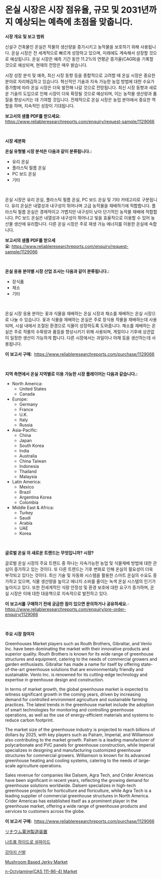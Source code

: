 <p><h1>온실 시장은 시장 점유율, 규모 및 2031년까지 예상되는 예측에 초점을 맞춥니다.</h1></p><p><strong>시장 개요 및 보고 범위</strong></p>
<p><p>신설구 건축물인 온실은 작물의 생산량을 증가시키고 농작물을 보호하기 위해 사용됩니다. 온실 시장은 전 세계적으로 빠르게 성장하고 있으며, 미래에도 계속해서 성장할 것으로 예상됩니다. 온실 시장은 예측 기간 동안 11.2%의 연평균 증가율(CAGR)을 기록할 것으로 예상되며, 현재의 전망은 매우 밝습니다.</p><p>시장 성장 분석 및 예측, 최신 시장 동향 등을 종합적으로 고려할 때 온실 시장은 중요한 분야로 자리매김하고 있습니다. 혁신적인 기술과 지속 가능한 농업 방법에 대한 수요가 증가함에 따라 온실 시장은 더욱 발전해 나갈 것으로 전망됩니다. 최신 시장 동향과 새로운 기술의 도입으로 인해 시장이 더욱 확장될 것으로 예상되며, 이는 농작물 생산량과 품질을 향상시키는 데 기여할 것입니다. 전체적으로 온실 시장은 농업 분야에서 중요한 역할을 하며, 지속적인 성장이 기대됩니다.</p></p>
<p><strong>보고서의 샘플 PDF를 받으세요:</strong> <a href="https://www.reliableresearchreports.com/enquiry/request-sample/1129066">https://www.reliableresearchreports.com/enquiry/request-sample/1129066</a></p>
<p>&nbsp;</p>
<p><strong>시장 세분화</strong></p>
<p><strong>온실 유형별 시장 분석은 다음과 같이 분류됩니다.:</strong></p>
<p><ul><li>유리 온실</li><li>플라스틱 필름 온실</li><li>PC 보드 온실</li><li>기타</li></ul></p>
<p>&nbsp;</p>
<p><p>온실 시장은 유리 온실, 플라스틱 필름 온실, PC 보드 온실 및 기타 카테고리로 구분됩니다. 유리 온실은 내열성과 내구성이 뛰어나며 고급 농작물을 재배하기에 적합합니다. 플라스틱 필름 온실은 경제적이고 가볍지만 내구성이 낮아 단기적인 농작물 재배에 적합합니다. PC 보드 온실은 내열성과 내구성이 뛰어나고 빛을 효율적으로 이용할 수 있어 농산물 생산에 유리합니다. 다른 온실 시장은 주로 재생 가능 에너지를 이용한 온실에 속합니다.</p></p>
<p><strong>보고서의 샘플 PDF를 받으세요:</strong>&nbsp;<a href="https://www.reliableresearchreports.com/enquiry/request-sample/1129066">https://www.reliableresearchreports.com/enquiry/request-sample/1129066</a></p>
<p>&nbsp;</p>
<p><strong> 온실 응용 분야별 시장 산업 조사는 다음과 같이 분류됩니다.:</strong></p>
<p><ul><li>장식품</li><li>채소</li><li>기타</li></ul></p>
<p>&nbsp;</p>
<p><p>온실 시장 응용 분야는 꽃과 식물을 재배하는 온실 시장과 채소를 재배하는 온실 시장으로 나눌 수 있습니다. 꽃과 식물을 재배하는 온실은 주로 장식용 작물을 재배하는데 사용되며, 시설 내에서 조절된 환경으로 식물이 성장하도록 도와줍니다. 채소를 재배하는 온실은 주로 작물의 수확량과 품질을 향상시키기 위해 사용되며, 계절이나 기후에 상관없이 일정한 생산이 가능하게 합니다. 다른 시장에서는 과일이나 야채 등을 생산하는데 사용됩니다.</p></p>
<p><strong>이 보고서 구매:</strong>&nbsp; <a href="https://www.reliableresearchreports.com/purchase/1129066">https://www.reliableresearchreports.com/purchase/1129066</a></p>
<p>&nbsp;</p>
<p><strong>지역 측면에서 온실 지역별로 이용 가능한 시장 플레이어는 다음과 같습니다.:</strong></p>
<p><ul>
    <li>
        North America:
        <ul>
            <li>United States</li>
            <li>Canada</li>
        </ul>
    </li>
    <li>
        Europe:
        <ul>
            <li>Germany</li>
            <li>France</li>
            <li>U.K.</li>
            <li>Italy</li>
            <li>Russia</li>
        </ul>
    </li>
    <li>
        Asia-Pacific:
        <ul>
            <li>China</li>
            <li>Japan</li>
            <li>South Korea</li>
            <li>India</li>
            <li>Australia</li>
            <li>China Taiwan</li>
            <li>Indonesia</li>
            <li>Thailand</li>
            <li>Malaysia</li>
        </ul>
    </li>
    <li>
        Latin America:
        <ul>
            <li>Mexico</li>
            <li>Brazil</li>
            <li>Argentina Korea</li>
            <li>Colombia</li>
        </ul>
    </li>
    <li>
        Middle East & Africa:
        <ul>
            <li>Turkey</li>
            <li>Saudi</li>
            <li>Arabia</li>
            <li>UAE</li>
            <li>Korea</li>
        </ul>
    </li>
    </ul></p>
<p>&nbsp;</p>
<p><strong>글로벌 온실 의 새로운 트렌드는 무엇입니까? 시장?</strong></p>
<p><p>글로벌 온실 시장의 주요 트렌드 중 하나는 지속가능한 농업 및 식물재배 방법에 대한 관심이 증가하고 있는 것이다. 또 다른 트렌드는 기후 변화로 인해 온실의 필요성이 더욱 부각되고 있다는 것이다. 최신 기술 및 자동화 시스템을 활용한 스마트 온실의 수요도 증가하고 있으며, 식물 생산량을 높이고 에너지 소비를 줄이는 녹색 온실 시스템의 인기가 높아지고 있다. 또한 전세계적인 식량 안정성 및 환경 보호에 대한 요구가 증가하며, 온실 시장은 이에 대한 대응책으로 지속적으로 발전하고 있다.</p></p>
<p><strong>이 보고서를 구매하기 전에 궁금한 점이 있으면 문의하거나 공유하세요.</strong>- <a href="https://www.reliableresearchreports.com/enquiry/pre-order-enquiry/1129066">https://www.reliableresearchreports.com/enquiry/pre-order-enquiry/1129066</a></p>
<p>&nbsp;</p>
<p><strong>주요 시장 참여자</strong></p>
<p><p>Greenhouses Market players such as Routh Brothers, Gibraltar, and Venlo Inc. have been dominating the market with their innovative products and superior quality. Routh Brothers is known for its wide range of greenhouse structures and equipment, catering to the needs of commercial growers and garden enthusiasts. Gibraltar has made a name for itself by offering state-of-the-art greenhouse solutions that are environmentally friendly and sustainable. Venlo Inc. is renowned for its cutting-edge technology and expertise in greenhouse design and construction.</p><p>In terms of market growth, the global greenhouse market is expected to witness significant growth in the coming years, driven by increasing demand for controlled environment agriculture and sustainable farming practices. The latest trends in the greenhouse market include the adoption of smart technologies for monitoring and controlling greenhouse operations, as well as the use of energy-efficient materials and systems to reduce carbon footprint.</p><p>The market size of the greenhouse industry is projected to reach billions of dollars by 2025, with key players such as Palram, Imperial, and Williamson also contributing to the market growth. Palram is a leading manufacturer of polycarbonate and PVC panels for greenhouse construction, while Imperial specializes in designing and manufacturing customized greenhouse structures for commercial growers. Williamson is known for its advanced greenhouse heating and cooling systems, catering to the needs of large-scale agriculture operations.</p><p>Sales revenue for companies like Dalsem, Agra Tech, and Crider Americas have been significant in recent years, reflecting the growing demand for greenhouse solutions worldwide. Dalsem specializes in high-tech greenhouse projects for horticulture and floriculture, while Agra Tech is a leading supplier of commercial greenhouse structures in North America. Crider Americas has established itself as a prominent player in the greenhouse market, offering a wide range of greenhouse products and services to customers across the globe.</p></p>
<p><strong>이 보고서 구매:</strong>&nbsp;&nbsp;<a href="https://www.reliableresearchreports.com/purchase/1129066">https://www.reliableresearchreports.com/purchase/1129066</a></p>
<p><p><a href="https://medium.com/@eunawiegad2023/%E3%83%AA%E3%83%81%E3%82%A6%E3%83%A0%E9%9B%BB%E6%B1%A0%E8%A3%BD%E9%80%A0%E8%A3%85%E7%BD%AE%E5%B8%82%E5%A0%B4%E3%81%AE%E5%88%86%E6%9E%90-%E3%82%B0%E3%83%AD%E3%83%BC%E3%83%90%E3%83%AB%E7%94%A3%E6%A5%AD%E8%A6%96%E7%82%B9%E3%81%A8%E4%BA%88%E6%B8%AC-2024%E5%B9%B4%E3%81%8B%E3%82%892031%E5%B9%B4%E3%81%BE%E3%81%A7-a82fe62ec627">リチウム電池製造装置</a></p><p><a href="https://medium.com/@cute_priencsss/%EB%82%98%ED%8A%B8%EB%A5%A8-%ED%95%98%EC%9D%B4%EB%93%9C%EB%A1%9C%EC%84%A4%ED%94%BC%EB%93%9C-%EC%8B%9C%EC%9E%A5-%EC%A0%90%EC%9C%A0%EC%9C%A8-%EB%B3%80%ED%99%94-%EB%B0%8F-%EC%8B%9C%EC%9E%A5-%EC%84%B1%EC%9E%A5-%EB%8F%99%ED%96%A5-2024-2031-16b7d355e7d5">나트륨 하이드로 설파이드</a></p><p><a href="https://github.com/vsap75a286l/Market-Research-Report-List-1/blob/main/5528657277.md">강아지 신발</a></p><p><a href="https://view.publitas.com/reportprime-1/mushroom-based-jerky-market-size-market-trends-and-growth-outlook-forecasted-for-period-from-2024-to-2031/">Mushroom Based Jerky Market</a></p><p><a href="https://github.com/lylyparadise/Market-Research-Report-List-2/blob/main/n-octylaminecas-111-86-4-market.md">n-Octylamine(CAS 111-86-4) Market</a></p></p>
